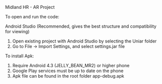 Midland HR - AR Project

To open and run the code:

  Android Studio (Recommended, gives the best structure and compatibility for viewing)
  1. Open existing project with Android Studio by selecting the Uniar folder
  2. Go to File -> Import Settings, and select settings.jar file

To install Apk:

  1. Require Android 4.3 (JELLY_BEAN_MR2) or higher phone
  2. Google Play services must be up to date on the phone
  3. Apk file can be found in the root folder app-debug.apk
